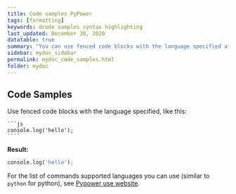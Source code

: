 ```yaml
---
title: Code samples PyPower
tags: [formatting]
keywords: dcode samples syntax highlighting
last_updated: December 30, 2020
datatable: true
summary: "You can use fenced code blocks with the language specified after the first set of backtick fences."
sidebar: mydoc_sidebar
permalink: mydoc_code_samples.html
folder: mydoc
---
```


## Code Samples

Use fenced code blocks with the language specified, like this:

    ```js
    console.log('hello');
    ````

**Result:**

```python
console.log('hello');
```

For the list of commands supported languages you can use (similar to `python` for python), see [Pypower use website](https://rwl.github.io/PYPOWER/usage.html).
